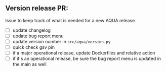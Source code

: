 ## Version release PR:

Issue to keep track of what is needed for a new AQUA release

- [ ] update changelog
- [ ] update bug report menu
- [ ] update version number in `src/aqua/version.py`
- [ ] quick check gsv pin
- [ ] if a major operational release, update Dockerfiles and relative action
- [ ] if it's an operational release, be sure the bug report menu is updated in the main as well
